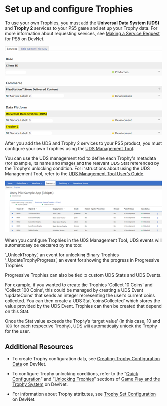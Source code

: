 # Set up and configure Trophies

To use your own Trophies, you must add the **Universal Data System (UDS)** and **Trophy 2** services to your PS5 game and set up your Trophy data. For more information about requesting services, see [Making a Service Request](https://p.siedev.net/resources/documents/SDK/4.000/PSN_Service_Setup-Guide/0003.html) for PS5 on DevNet. 

![Services required to create Trophies](Images/trophyservices.PNG)

After you add the UDS and Trophy 2 services to your PS5 product, you must configure your own Trophies using the [UDS Management Tool](https://tools.partners.playstation.net/uds/app/uds-management/dashboard?sid=26&pid=psn). 

You can use the UDS management tool to define each Trophy's metadata (for example, its name and image) and the relevant UDS Stat referenced by the Trophy’s unlocking condition. For instructions about using the UDS Management Tool, refer to the [UDS Management Tool User’s Guide](https://p.siedev.net/resources/documents/SDK/latest/UniversalDataSystem_Management_Tool-Users_Guide/__toc.html).

![Example of Trophies configuration in the UDS management tool](Images/UDSManagementToolTrophies.PNG)

When you configure Trophies in the UDS Management Tool, UDS events will automatically be declared by the tool:

‘_UnlockTrophy’, an event for unlocking Binary Trophies
‘_UpdateTrophyProgress’, an event for showing the progress in Progressive Trophies

Progressive Trophies can also be tied to custom UDS Stats and UDS Events. 

For example, if you wanted to create the Trophies ‘Collect 10 Coins’ and ‘Collect 100 Coins’, this could be managed by creating a UDS Event ‘updateCoins’ that sends an integer representing the user’s current coins collected. You can then create a UDS Stat ‘coinsCollected’ which stores the value provided by the UDS Event. Trophies can then be created that depend on this Stat.

Once the Stat value exceeds the Trophy’s ‘target value’ (in this case, 10 and 100 for each respective Trophy), UDS will automatically unlock the Trophy for the user.


## Additional Resources

* To create Trophy configuration data, see [Creating Trophy Configuration Data](https://p.siedev.net/resources/documents/SDK/5.000/Trophy_System-Overview/0007.html) on DevNet.

* To configure Trophy unlocking conditions, refer to the “[Quick Configuration](https://p.siedev.net/resources/documents/SDK/5.000/Trophy_System-Overview/0002.html#:~:text=following%20two%20methods%3A-,Quick%20Configuration,-The%20quick%20configuration)” and “[Unlocking Trophies](https://p.siedev.net/resources/documents/SDK/5.000/Trophy_System-Overview/0002.html#:~:text=data%2C%20for%20example.-,Unlocking%20Trophies,-Use%20sceNpUniversalDataSystemPostEvent()%20to)” sections of [Game Play and the Trophy System](https://p.siedev.net/resources/documents/SDK/5.000/Trophy_System-Overview/0002.html) on DevNet.

* For information about Trophy attributes, see [Trophy Set Configuration](https://p.siedev.net/resources/documents/SDK/latest/Trophy_System-Overview/0003.html#__document_toc_00000008) on DevNet.